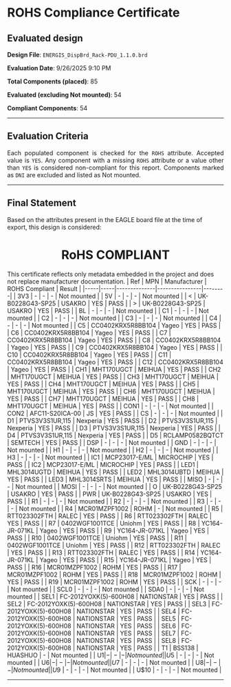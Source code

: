 # ROHS Compliance Certificate

## Evaluated design

**Design File**: `ENERGIS_DispBrd_Rack-PDU_1.1.0.brd`

**Evaluation Date**: 9/26/2025 9:10 PM

**Total Components (placed)**: 85

**Evaluated (excluding Not mounted)**: 54

**Compliant Components**: 54

---

## Evaluation Criteria

<p align="justify">
Each populated component is checked for the <code>ROHS</code> attribute. Accepted value is <code>YES</code>. Any component with a missing <code>ROHS</code> attribute or a value other than <code>YES</code> is considered non-compliant for this report. Components marked as <code>DNI</code> are excluded and listed as Not mounted.
</p>

---

## Final Statement

Based on the attributes present in the EAGLE board file at the time of export, this design is considered:

<div align="center"><h1>RoHS COMPLIANT</h1></div>

This certificate reflects only metadata embedded in the project and does not replace manufacturer documentation.
| Ref | MPN | Manufacturer | ROHS Compliant | Result |
|-----|-----|--------------|----------------|--------|
| 3V3 | - | - | - | Not mounted |
| 5V | - | - | - | Not mounted |
| < | UK-B0228G43-SP25  | USAKRO | YES | PASS |
| > | UK-B0228G43-SP25  | USAKRO | YES | PASS |
| BL | - | - | - | Not mounted |
| C1 | - | - | - | Not mounted |
| C2 | - | - | - | Not mounted |
| C3 | - | - | - | Not mounted |
| C4 | - | - | - | Not mounted |
| C5 | CC0402KRX5R8BB104 | Yageo | YES | PASS |
| C6 | CC0402KRX5R8BB104 | Yageo | YES | PASS |
| C7 | CC0402KRX5R8BB104 | Yageo | YES | PASS |
| C8 | CC0402KRX5R8BB104 | Yageo | YES | PASS |
| C9 | CC0402KRX5R8BB104 | Yageo | YES | PASS |
| C10 | CC0402KRX5R8BB104 | Yageo | YES | PASS |
| C11 | CC0402KRX5R8BB104 | Yageo | YES | PASS |
| C12 | CC0402KRX5R8BB104 | Yageo | YES | PASS |
| CH1 | MHT170UGCT | MEIHUA | YES | PASS |
| CH2 | MHT170UGCT | MEIHUA | YES | PASS |
| CH3 | MHT170UGCT | MEIHUA | YES | PASS |
| CH4 | MHT170UGCT | MEIHUA | YES | PASS |
| CH5 | MHT170UGCT | MEIHUA | YES | PASS |
| CH6 | MHT170UGCT | MEIHUA | YES | PASS |
| CH7 | MHT170UGCT | MEIHUA | YES | PASS |
| CH8 | MHT170UGCT | MEIHUA | YES | PASS |
| CON1 | - | - | - | Not mounted |
| CON2 | AFC11-S20ICA-00 | JS | YES | PASS |
| CS | - | - | - | Not mounted |
| D1 | PTVS3V3S1UR,115  | Nexperia | YES | PASS |
| D2 | PTVS3V3S1UR,115  | Nexperia | YES | PASS |
| D3 | PTVS3V3S1UR,115  | Nexperia | YES | PASS |
| D4 | PTVS3V3S1UR,115  | Nexperia | YES | PASS |
| D5 | RCLAMP0582BQTCT | SEMTECH | YES | PASS |
| DSP | - | - | - | Not mounted |
| GND | - | - | - | Not mounted |
| H1 | - | - | - | Not mounted |
| H2 | - | - | - | Not mounted |
| H3 | - | - | - | Not mounted |
| IC1 | MCP23017-E/ML | MICROCHIP | YES | PASS |
| IC2 | MCP23017-E/ML | MICROCHIP | YES | PASS |
| LED1 | MHL3014UGTD | MEIHUA | YES | PASS |
| LED2 | MHL3014UBTD | MEIHUA | YES | PASS |
| LED3 | MHL3014SRTS | MEIHUA | YES | PASS |
| MISO | - | - | - | Not mounted |
| MOSI | - | - | - | Not mounted |
| O | UK-B0228G43-SP25  | USAKRO | YES | PASS |
| PWR | UK-B0228G43-SP25  | USAKRO | YES | PASS |
| R1 | - | - | - | Not mounted |
| R2 | - | - | - | Not mounted |
| R3 | - | - | - | Not mounted |
| R4 | MCR01MZPF1002 | ROHM | - | Not mounted |
| R5 | RTT023302FTH | RALEC | YES | PASS |
| R6 | RTT023302FTH | RALEC | YES | PASS |
| R7 | 0402WGF1001TCE | Uniohm | YES | PASS |
| R8 | YC164-JR-071KL  | Yageo | YES | PASS |
| R9 | YC164-JR-071KL  | Yageo | YES | PASS |
| R10 | 0402WGF1001TCE | Uniohm | YES | PASS |
| R11 | 0402WGF1001TCE | Uniohm | YES | PASS |
| R12 | RTT023302FTH | RALEC | YES | PASS |
| R13 | RTT023302FTH | RALEC | YES | PASS |
| R14 | YC164-JR-071KL  | Yageo | YES | PASS |
| R15 | YC164-JR-071KL  | Yageo | YES | PASS |
| R16 | MCR01MZPF1002 | ROHM | YES | PASS |
| R17 | MCR01MZPF1002 | ROHM | YES | PASS |
| R18 | MCR01MZPF1002 | ROHM | YES | PASS |
| R19 | MCR01MZPF1002 | ROHM | YES | PASS |
| SCK | - | - | - | Not mounted |
| SCL0 | - | - | - | Not mounted |
| SDA0 | - | - | - | Not mounted |
| SEL1 | FC-2012YOXK(5)-600H08 | NATIONSTAR | YES | PASS |
| SEL2 | FC-2012YOXK(5)-600H08 | NATIONSTAR | YES | PASS |
| SEL3 | FC-2012YOXK(5)-600H08 | NATIONSTAR | YES | PASS |
| SEL4 | FC-2012YOXK(5)-600H08 | NATIONSTAR | YES | PASS |
| SEL5 | FC-2012YOXK(5)-600H08 | NATIONSTAR | YES | PASS |
| SEL6 | FC-2012YOXK(5)-600H08 | NATIONSTAR | YES | PASS |
| SEL7 | FC-2012YOXK(5)-600H08 | NATIONSTAR | YES | PASS |
| SEL8 | FC-2012YOXK(5)-600H08 | NATIONSTAR | YES | PASS |
| T1 | BSS138 | HUASHUO | - | Not mounted |
| U$1 | - | - | - | Not mounted |
| U$5 | - | - | - | Not mounted |
| U$6 | - | - | - | Not mounted |
| U$7 | - | - | - | Not mounted |
| U$8 | - | - | - | Not mounted |
| U$9 | - | - | - | Not mounted |
| U$10 | - | - | - | Not mounted |

---

